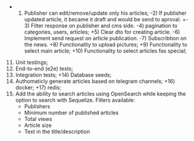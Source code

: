 + 1) Publisher can edit/remove/update only his articles;
-2) If publisher updated article, it became it draft and would be send to aproval. 
+- 3) Filter response on publisher and cms side.
-4) pagination to categories, users, articles;
+5) Clear dto for creating article.
-6) Implement send request on article publication.
-7) Subscribtion on the news.
+8) Functionality to upload pictures;
+9) Functionality to select main article;
+10) Functionality to select articles fas special;
11) Unit testings;
12) End-to-end (e2e) tests;
13) Integration tests;
+14) Database seeds;
15) Authomaticly generate articles based on telegram channels;
+16) docker;
+17) redis;
18) Add the ability to search articles using OpenSearch while keeping the option to search with Sequelize.
	Filters available:
	 - Publishers
	 - Minimum number of published articles
	 - Total views
	 - Article size
	 - Text in the title/description